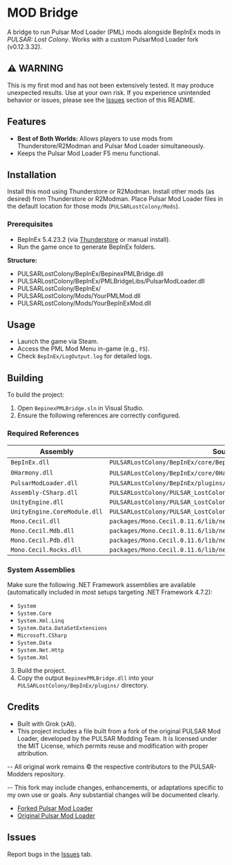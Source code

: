 # MOD Bridge

A bridge to run Pulsar Mod Loader (PML) mods alongside BepInEx mods in *PULSAR: Lost Colony*. Works with a custom PulsarMod Loader fork (v0.12.3.32).

## ⚠️ WARNING

This is my first mod and has not been extensively tested. It may produce unexpected results. Use at your own risk. If you experience unintended behavior or issues, please see the [Issues](#issues) section of this README.

## Features

- **Best of Both Worlds:** Allows players to use mods from Thunderstore/R2Modman and Pulsar Mod Loader simultaneously.
- Keeps the Pulsar Mod Loader F5 menu functional.

## Installation

Install this mod using Thunderstore or R2Modman. Install other mods (as desired) from Thunderstore or R2Modman. Place Pulsar Mod Loader files in the default location for those mods (`PULSARLostColony/Mods`).

### Prerequisites

- BepInEx 5.4.23.2 (via [Thunderstore](https://thunderstore.io/) or manual install).
- Run the game once to generate BepInEx folders.

**Structure:**

- PULSARLostColony/BepInEx/BepinexPMLBridge.dll
- PULSARLostColony/BepInEx/PMLBridgeLibs/PulsarModLoader.dll
- PULSARLostColony/BepInEx/
- PULSARLostColony/Mods/YourPMLMod.dll
- PULSARLostColony/Mods/YourBepInExMod.dll


## Usage

- Launch the game via Steam.
- Access the PML Mod Menu in-game (e.g., `F5`).
- Check `BepInEx/LogOutput.log` for detailed logs.

## Building

To build the project:

1. Open `BepinexPMLBridge.sln` in Visual Studio.
2. Ensure the following references are correctly configured.

### Required References

| Assembly                 | Source Location                                                                 |
|--------------------------|----------------------------------------------------------------------------------|
| `BepInEx.dll`            | `PULSARLostColony/BepInEx/core/BepInEx.dll`                                     |
| `0Harmony.dll`           | `PULSARLostColony/BepInEx/core/0Harmony.dll` (version 2.2.2.0)                  |
| `PulsarModLoader.dll`    | `PULSARLostColony/BepInEx/plugins/PMLBridgeLibs/PulsarModLoader.dll`           |
| `Assembly-CSharp.dll`    | `PULSARLostColony/PULSAR_LostColony_Data/Managed/Assembly-CSharp.dll`          |
| `UnityEngine.dll`        | `PULSARLostColony/PULSAR_LostColony_Data/Managed/UnityEngine.dll`              |
| `UnityEngine.CoreModule.dll` | `PULSARLostColony/PULSAR_LostColony_Data/Managed/UnityEngine.CoreModule.dll` |
| `Mono.Cecil.dll`         | `packages/Mono.Cecil.0.11.6/lib/net40/Mono.Cecil.dll`                           |
| `Mono.Cecil.Mdb.dll`     | `packages/Mono.Cecil.0.11.6/lib/net40/Mono.Cecil.Mdb.dll`                       |
| `Mono.Cecil.Pdb.dll`     | `packages/Mono.Cecil.0.11.6/lib/net40/Mono.Cecil.Pdb.dll`                       |
| `Mono.Cecil.Rocks.dll`   | `packages/Mono.Cecil.0.11.6/lib/net40/Mono.Cecil.Rocks.dll`                     |

### System Assemblies

Make sure the following .NET Framework assemblies are available (automatically included in most setups targeting .NET Framework 4.7.2):

- `System`
- `System.Core`
- `System.Xml.Linq`
- `System.Data.DataSetExtensions`
- `Microsoft.CSharp`
- `System.Data`
- `System.Net.Http`
- `System.Xml`

3. Build the project.
4. Copy the output `BepinexPMLBridge.dll` into your `PULSARLostColony/BepInEx/plugins/` directory.

## Credits

- Built with Grok (xAI).
- This project includes a file built from a fork of the original PULSAR Mod Loader, developed by the PULSAR Modding Team. It is licensed under the MIT License, which permits reuse and modification with proper attribution.

-- All original work remains © the respective contributors to the PULSAR-Modders repository.

-- This fork may include changes, enhancements, or adaptations specific to my own use or goals. Any substantial changes will be documented clearly.

- [Forked Pulsar Mod Loader](https://github.com/wildBcat/pulsar-mod-loader-revised)  
- [Original Pulsar Mod Loader](https://github.com/PULSAR-Modders/pulsar-mod-loader)

## Issues

Report bugs in the [Issues](https://github.com/wildBcat/BepinexPMLBridge/issues) tab.
